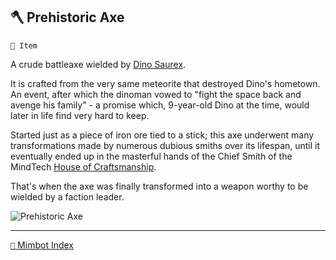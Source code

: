 ## 🪓 Prehistoric Axe

`📜 Item`

A crude battleaxe wielded by [Dino Saurex](<https://zeithalt.github.io/r/curious_dino.html>).

It is crafted from the very same meteorite that destroyed Dino's hometown. An event, after which the dinoman vowed to "fight the space back and avenge his family" - a promise which, 9-year-old Dino at the time, would later in life find very hard to keep.

Started just as a piece of iron ore tied to a stick; this axe underwent many transformations made by numerous dubious smiths over its lifespan, until it eventually ended up in the masterful hands of the Chief Smith of the MindTech [House of Craftsmanship](<https://zeithalt.github.io/r/house_of_craftsmanship.html>).

That's when the axe was finally transformed into a weapon worthy to be wielded by a faction leader.

![Prehistoric Axe](https://zeithalt.github.io/r/i/prehistoric_axe.png)

<!---
keywords: dino, CuriousDino
aliases: 
-->
----------
[`📑` Mimbot Index](</index.md#e4e0>)